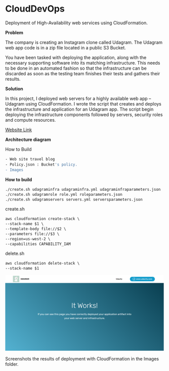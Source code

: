# CloudDevOps

Deployment of High-Availability web services using CloudFormation.


**Problem**

The company is creating an Instagram clone called Udagram. The Udagram web app code is in a zip file located in a public S3 Bucket.

You have been tasked with deploying the application, along with the necessary supporting software into its matching infrastructure.
This needs to be done in an automated fashion so that the infrastructure can be discarded as soon as the testing team finishes their tests and gathers their results.

**Solution**

In this project, I deployed web servers for a highly available web app – Udagram using CloudFormation. I wrote the script that creates and deploys the infrastructure and application for an Udagram app. The script begin deploying the infrastructure components followed by servers, security roles and compute resources.

[Website Link](http://udagr-webap-151lepxel4r3y-650308300.us-west-2.elb.amazonaws.com/)

**Architecture diagram**

How to Build

```sh
- Web site travel blog
- Policy.json : Bucket's policy.
- Images
```

**How to build**

```
./create.sh udagraminfra udagraminfra.yml udagraminfraparameters.json
./create.sh udagramrole role.yml roleparameters.json
./create.sh udagramservers servers.yml serversparameters.json
```

create.sh

```
aws cloudformation create-stack \
--stack-name $1 \
--template-body file://$2 \
--parameters file://$3 \
--region=us-west-2 \
--capabilities CAPABILITY_IAM
```

delete.sh

```
aws cloudformation delete-stack \
--stack-name $1
```

![Udagram](Images/UdagramWebApp.PNG)

Screenshots the results of deployment with CloudFormation in the Images folder.